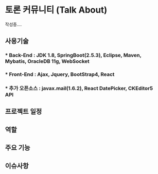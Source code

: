 # 토론 커뮤니티 (Talk About)
작성중....
## 사용기술
### * Back-End : JDK 1.8, SpringBoot(2.5.3), Eclipse, Maven, Mybatis, OracleDB 11g, WebSocket
### * Front-End :  Ajax, Jquery, BootStrap4, React
### * 추가 오픈소스 : javax.mail(1.6.2), React DatePicker, CKEditor5 API

## 프로젝트 일정

## 역할

## 주요 기능

## 이슈사항
